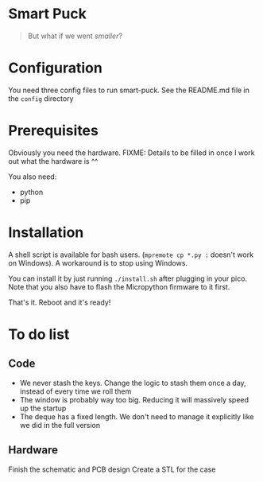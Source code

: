 # Smart Puck
> But what if we went _smaller_?

# Configuration
You need three config files to run smart-puck. See the README.md file in the `config` directory

# Prerequisites
Obviously you need the hardware. 
FIXME: Details to be filled in once I work out what the hardware is ^^

You also need:
   * python
   * pip

# Installation
A shell script is available for bash users. (`mpremote cp *.py :` doesn't work on Windows). A workaround is to stop using Windows.

You can install it by just running `./install.sh` after plugging in your pico. Note that you also have to flash the Micropython firmware to it first.

That's it. Reboot and it's ready!

# To do list
## Code
   * We never stash the keys. Change the logic to stash them once a day, instead of every time we roll them
   * The window is probably way too big. Reducing it will massively speed up the startup
   * The deque has a fixed length. We don't need to manage it explicitly like we did in the full version

## Hardware
Finish the schematic and PCB design
Create a STL for the case
